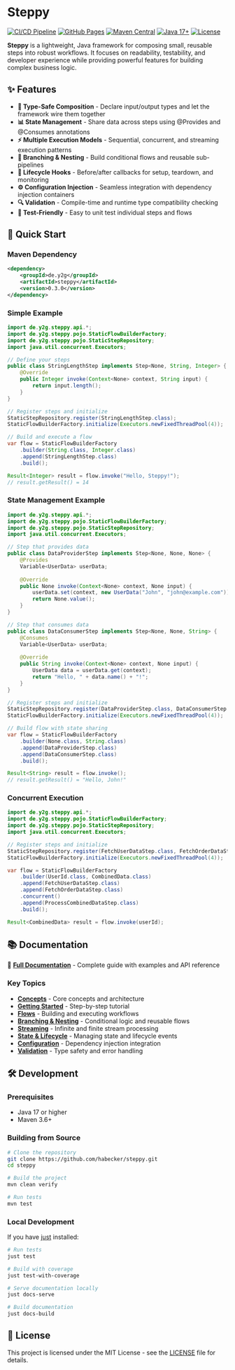 # Steppy

[![CI/CD Pipeline](https://github.com/habecker/steppy/workflows/CI/CD%20Pipeline/badge.svg)](https://github.com/habecker/steppy/actions)
[![GitHub Pages](https://github.com/habecker/steppy/workflows/Deploy%20to%20GitHub%20Pages/badge.svg)](https://github.com/habecker/steppy/actions)
[![Maven Central](https://img.shields.io/maven-central/v/de.y2g/steppy)](https://search.maven.org/artifact/de.y2g/steppy)
[![Java 17+](https://img.shields.io/badge/java-17+-blue.svg)](https://openjdk.java.net/projects/jdk/17/)
[![License](https://img.shields.io/badge/license-MIT-green.svg)](LICENSE)

**Steppy** is a lightweight, Java framework for composing small, reusable steps into robust workflows. It focuses on readability, testability, and developer experience while providing powerful features for building complex business logic.

## ✨ Features

- **🔗 Type-Safe Composition** - Declare input/output types and let the framework wire them together
- **📊 State Management** - Share data across steps using @Provides and @Consumes annotations
- **⚡ Multiple Execution Models** - Sequential, concurrent, and streaming execution patterns
- **🌳 Branching & Nesting** - Build conditional flows and reusable sub-pipelines
- **🔄 Lifecycle Hooks** - Before/after callbacks for setup, teardown, and monitoring
- **⚙️ Configuration Injection** - Seamless integration with dependency injection containers
- **🔍 Validation** - Compile-time and runtime type compatibility checking
- **🧪 Test-Friendly** - Easy to unit test individual steps and flows

## 🚀 Quick Start

### Maven Dependency

```xml
<dependency>
    <groupId>de.y2g</groupId>
    <artifactId>steppy</artifactId>
    <version>0.3.0</version>
</dependency>
```

### Simple Example

```java
import de.y2g.steppy.api.*;
import de.y2g.steppy.pojo.StaticFlowBuilderFactory;
import de.y2g.steppy.pojo.StaticStepRepository;
import java.util.concurrent.Executors;

// Define your steps
public class StringLengthStep implements Step<None, String, Integer> {
    @Override
    public Integer invoke(Context<None> context, String input) {
        return input.length();
    }
}

// Register steps and initialize
StaticStepRepository.register(StringLengthStep.class);
StaticFlowBuilderFactory.initialize(Executors.newFixedThreadPool(4));

// Build and execute a flow
var flow = StaticFlowBuilderFactory
    .builder(String.class, Integer.class)
    .append(StringLengthStep.class)
    .build();

Result<Integer> result = flow.invoke("Hello, Steppy!");
// result.getResult() = 14
```

### State Management Example

```java
import de.y2g.steppy.api.*;
import de.y2g.steppy.pojo.StaticFlowBuilderFactory;
import de.y2g.steppy.pojo.StaticStepRepository;
import java.util.concurrent.Executors;

// Step that provides data
public class DataProviderStep implements Step<None, None, None> {
    @Provides
    Variable<UserData> userData;
    
    @Override
    public None invoke(Context<None> context, None input) {
        userData.set(context, new UserData("John", "john@example.com"));
        return None.value();
    }
}

// Step that consumes data
public class DataConsumerStep implements Step<None, None, String> {
    @Consumes
    Variable<UserData> userData;
    
    @Override
    public String invoke(Context<None> context, None input) {
        UserData data = userData.get(context);
        return "Hello, " + data.name() + "!";
    }
}

// Register steps and initialize
StaticStepRepository.register(DataProviderStep.class, DataConsumerStep.class);
StaticFlowBuilderFactory.initialize(Executors.newFixedThreadPool(4));

// Build flow with state sharing
var flow = StaticFlowBuilderFactory
    .builder(None.class, String.class)
    .append(DataProviderStep.class)
    .append(DataConsumerStep.class)
    .build();

Result<String> result = flow.invoke();
// result.getResult() = "Hello, John!"
```

### Concurrent Execution

```java
import de.y2g.steppy.api.*;
import de.y2g.steppy.pojo.StaticFlowBuilderFactory;
import de.y2g.steppy.pojo.StaticStepRepository;
import java.util.concurrent.Executors;

// Register steps and initialize
StaticStepRepository.register(FetchUserDataStep.class, FetchOrderDataStep.class, ProcessCombinedDataStep.class);
StaticFlowBuilderFactory.initialize(Executors.newFixedThreadPool(4));

var flow = StaticFlowBuilderFactory
    .builder(UserId.class, CombinedData.class)
    .append(FetchUserDataStep.class)
    .append(FetchOrderDataStep.class)
    .concurrent()
    .append(ProcessCombinedDataStep.class)
    .build();

Result<CombinedData> result = flow.invoke(userId);
```

## 📚 Documentation

📖 **[Full Documentation](https://habecker.github.io/steppy/)** - Complete guide with examples and API reference

### Key Topics

- **[Concepts](https://habecker.github.io/steppy/concepts/)** - Core concepts and architecture
- **[Getting Started](https://habecker.github.io/steppy/getting-started/)** - Step-by-step tutorial
- **[Flows](https://habecker.github.io/steppy/flows/)** - Building and executing workflows
- **[Branching & Nesting](https://habecker.github.io/steppy/branching/)** - Conditional logic and reusable flows
- **[Streaming](https://habecker.github.io/steppy/streaming/)** - Infinite and finite stream processing
- **[State & Lifecycle](https://habecker.github.io/steppy/state/)** - Managing state and lifecycle events
- **[Configuration](https://habecker.github.io/steppy/configuration/)** - Dependency injection integration
- **[Validation](https://habecker.github.io/steppy/validation/)** - Type safety and error handling

## 🛠️ Development

### Prerequisites

- Java 17 or higher
- Maven 3.6+

### Building from Source

```bash
# Clone the repository
git clone https://github.com/habecker/steppy.git
cd steppy

# Build the project
mvn clean verify

# Run tests
mvn test
```

### Local Development

If you have [just](https://github.com/casey/just) installed:

```bash
# Run tests
just test

# Build with coverage
just test-with-coverage

# Serve documentation locally
just docs-serve

# Build documentation
just docs-build
```

## 📄 License

This project is licensed under the MIT License - see the [LICENSE](LICENSE) file for details.
